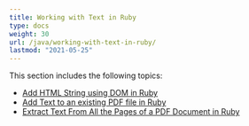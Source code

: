 ```yaml
---
title: Working with Text in Ruby
type: docs
weight: 30
url: /java/working-with-text-in-ruby/
lastmod: "2021-05-25"
---
```


This section includes the following topics:

- [Add HTML String using DOM in Ruby](/pdf/java/add-html-string-using-dom-in-ruby/)
- [Add Text to an existing PDF file in Ruby](/pdf/java/add-text-to-an-existing-pdf-file-in-ruby/)
- [Extract Text From All the Pages of a PDF Document in Ruby](/pdf/java/extract-text-from-all-the-pages-of-a-pdf-document-in-ruby/)

